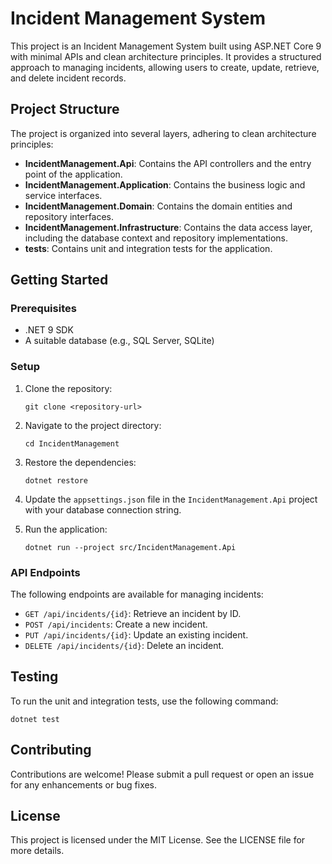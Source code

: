# Incident Management System

This project is an Incident Management System built using ASP.NET Core 9 with minimal APIs and clean architecture principles. It provides a structured approach to managing incidents, allowing users to create, update, retrieve, and delete incident records.

## Project Structure

The project is organized into several layers, adhering to clean architecture principles:

- **IncidentManagement.Api**: Contains the API controllers and the entry point of the application.
- **IncidentManagement.Application**: Contains the business logic and service interfaces.
- **IncidentManagement.Domain**: Contains the domain entities and repository interfaces.
- **IncidentManagement.Infrastructure**: Contains the data access layer, including the database context and repository implementations.
- **tests**: Contains unit and integration tests for the application.

## Getting Started

### Prerequisites

- .NET 9 SDK
- A suitable database (e.g., SQL Server, SQLite)

### Setup

1. Clone the repository:
   ```
   git clone <repository-url>
   ```

2. Navigate to the project directory:
   ```
   cd IncidentManagement
   ```

3. Restore the dependencies:
   ```
   dotnet restore
   ```

4. Update the `appsettings.json` file in the `IncidentManagement.Api` project with your database connection string.

5. Run the application:
   ```
   dotnet run --project src/IncidentManagement.Api
   ```

### API Endpoints

The following endpoints are available for managing incidents:

- `GET /api/incidents/{id}`: Retrieve an incident by ID.
- `POST /api/incidents`: Create a new incident.
- `PUT /api/incidents/{id}`: Update an existing incident.
- `DELETE /api/incidents/{id}`: Delete an incident.

## Testing

To run the unit and integration tests, use the following command:

```
dotnet test
```

## Contributing

Contributions are welcome! Please submit a pull request or open an issue for any enhancements or bug fixes.

## License

This project is licensed under the MIT License. See the LICENSE file for more details.